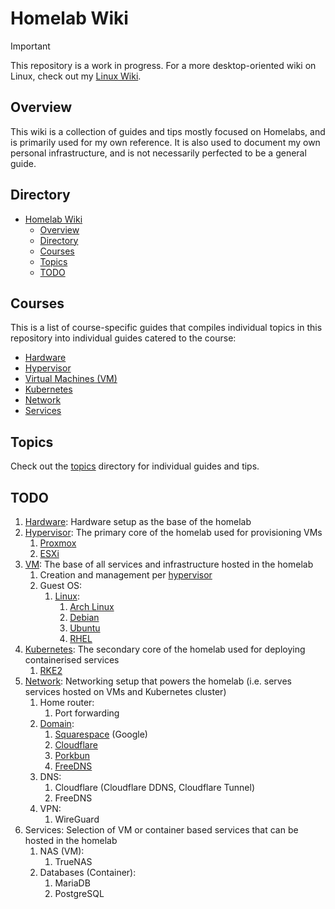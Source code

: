 # Homelab Wiki

> [!IMPORTANT]  
> This repository is a work in progress. For a more desktop-oriented wiki on Linux, check out my [Linux Wiki](https://github.com/irfanhakim-as/linux-wiki).

## Overview

This wiki is a collection of guides and tips mostly focused on Homelabs, and is primarily used for my own reference. It is also used to document my own personal infrastructure, and is not necessarily perfected to be a general guide.

## Directory

- [Homelab Wiki](#homelab-wiki)
  - [Overview](#overview)
  - [Directory](#directory)
  - [Courses](#courses)
  - [Topics](#topics)
  - [TODO](#todo)

## Courses

This is a list of course-specific guides that compiles individual topics in this repository into individual guides catered to the course:

- [Hardware](./courses/#)
- [Hypervisor](./courses/#)
- [Virtual Machines (VM)](./courses/#)
- [Kubernetes](./courses/#)
- [Network](./courses/#)
- [Services](./courses/#)

## Topics

Check out the [topics](./topics/) directory for individual guides and tips.

## TODO

1. [Hardware](courses/hardware.md): Hardware setup as the base of the homelab
2. [Hypervisor](courses/hypervisor.md): The primary core of the homelab used for provisioning VMs
   1. [Proxmox](topics/proxmox.md)
   2. [ESXi](topics/esxi.md)
3. [VM](courses/vm.md): The base of all services and infrastructure hosted in the homelab
   1. Creation and management per [hypervisor](courses/hypervisor.md)
   2. Guest OS:
      1. [Linux](topics/linux.md):
         1. [Arch Linux](topics/arch.md)
         2. [Debian](topics/debian.md)
         3. [Ubuntu](topics/ubuntu.md)
         4. [RHEL](topics/rhel.md)
4. [Kubernetes](courses/kubernetes.md): The secondary core of the homelab used for deploying containerised services
   1. [RKE2](topics/rke2.md)
5. [Network](courses/network.md): Networking setup that powers the homelab (i.e. serves services hosted on VMs and Kubernetes cluster)
   1. Home router:
      1. Port forwarding
   2. [Domain](topics/domain.md):
      1. [Squarespace](topics/squarespace.md) (Google)
      2. [Cloudflare](topics/cloudflare.md)
      3. [Porkbun](topics/porkbun.md)
      4. [FreeDNS](topics/freedns.md)
   3. DNS:
      1. Cloudflare (Cloudflare DDNS, Cloudflare Tunnel)
      2. FreeDNS
   4. VPN:
      1. WireGuard
6. Services: Selection of VM or container based services that can be hosted in the homelab
   1. NAS (VM):
      1. TrueNAS
   2. Databases (Container):
      1. MariaDB
      2. PostgreSQL
